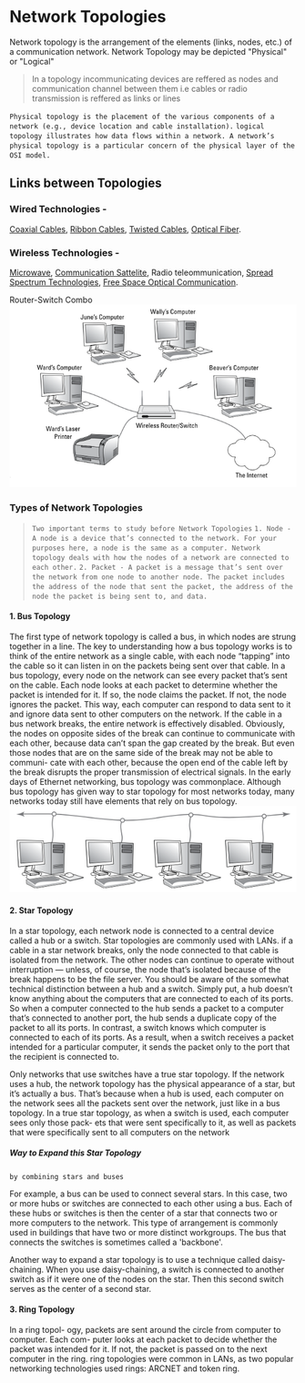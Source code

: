 # Network Topologies

Network topology is the arrangement of the elements (links, nodes, etc.) of a communication network. Network Topology may be depicted "Physical" or "Logical"
> In a topology incommunicating devices are reffered as nodes and communication channel between them i.e cables or radio transmission is reffered as links or lines

`Physical topology is the placement of the various components of a network (e.g., device location and cable installation).`
`logical topology illustrates how data flows within a network. A network’s physical topology is a particular concern of the physical layer of the OSI model.`

## Links between Topologies
### Wired Technologies -
[Coaxial Cables](https://en.wikipedia.org/wiki/Coaxial_cable),
[Ribbon Cables](https://en.wikipedia.org/wiki/Ribbon_cable),
[Twisted Cables](https://en.wikipedia.org/wiki/Twisted_pair),
[Optical Fiber](https://en.wikipedia.org/wiki/Optical_fiber).
### Wireless Technologies -
[Microwave](https://en.wikipedia.org/wiki/Microwave),
[Communication Sattelite](https://en.wikipedia.org/wiki/Communications_satellite),
Radio teleommunication,
[Spread Spectrum Technologies](https://en.wikipedia.org/wiki/Spread_spectrum),
[Free Space Optical Communication](https://en.wikipedia.org/wiki/Free-space_optical_communication).

Router-Switch Combo
![alt text](https://github.com/harshrajbedi/computer-networks/blob/main/Images/wireless-router-switch-combo.png "Image 1")


### Types of Network Topologies
> `Two important terms to study before Network Topologies` 
`1. Node - A node is a device that’s connected to the network. For your purposes here, a node is the same as a computer. Network topology deals with how the nodes of a network are connected to each other.`
`2. Packet - A packet is a message that’s sent over the network from one node to another node. The packet includes the address of the node that sent the packet, the address of the node the packet is being sent to, and data.`

#### 1. Bus Topology
The first type of network topology is called a bus, in which nodes are strung together in a line. The key to understanding how a bus topology works is to think of the entire network as a single cable, with each node “tapping” into the cable so it can listen in on the packets being sent over that cable.
In a bus topology, every node on the network can see every packet that’s sent on the cable. Each node looks at each packet to determine whether the packet is intended for it. If so, the node claims the packet. If not, the node ignores the packet. This way, each computer can respond to data sent to it and ignore data sent to other computers on the network.
If the cable in a bus network breaks, the entire network is effectively disabled. Obviously, the nodes on opposite sides of the break can continue to communicate with each other, because data can’t span the gap created by the break. But even those nodes that are on the same side of the break may not be able to communi- cate with each other, because the open end of the cable left by the break disrupts the proper transmission of electrical signals.
In the early days of Ethernet networking, bus topology was commonplace. Although bus topology has given way to star topology for most networks today, many networks today still have elements that rely on bus topology.
![alt text](https://github.com/harshrajbedi/computer-networks/blob/main/Images/bus-topology.png "Image 2")

#### 2. Star Topology
In a star topology, each network node is connected to a central device called a hub or a switch. Star topologies are commonly used with LANs.
if a cable in a star network breaks, only the node connected to that cable is isolated from the network. The other nodes can continue to operate without interruption — unless, of course, the node that’s isolated because of the break happens to be the file server.
You should be aware of the somewhat technical distinction between a hub and a switch. Simply put, a hub doesn’t know anything about the computers that are connected to each of its ports. So when a computer connected to the hub sends a packet to a computer that’s connected to another port, the hub sends a duplicate copy of the packet to all its ports. In contrast, a switch knows which computer is connected to each of its ports. As a result, when a switch receives a packet intended for a particular computer, it sends the packet only to the port that the recipient is connected to.

Only networks that use switches have a true star topology. If the network uses a hub, the network topology has the physical appearance of a star, but it’s actually a bus.
That’s because when a hub is used, each computer on the network sees all the packets sent over the network, just like in a bus topology. In a true star topology, as when a switch is used, each computer sees only those pack- ets that were sent specifically to it, as well as packets that were specifically sent to all computers on the network 

##### Way to Expand this Star Topology
`by combining stars and buses`

For example, a bus can be used to connect several stars. In this case, two or more hubs or switches are connected to each other using a bus. Each of these hubs or switches is then the center of a star that connects two or more computers to the network. This type of arrangement is commonly used in buildings that have two or more distinct workgroups. The bus that connects the switches is sometimes called a 'backbone'.

Another way to expand a star topology is to use a technique called daisy-chaining. When you use daisy-chaining, a switch is connected to another switch as if it were one of the nodes on the star. Then this second switch serves as the center of a second star.

#### 3. Ring Topology
In a ring topol- ogy, packets are sent around the circle from computer to computer. Each com- puter looks at each packet to decide whether the packet was intended for it. If not, the packet is passed on to the next computer in the ring.
ring topologies were common in LANs, as two popular networking technologies used rings: ARCNET and token ring.












